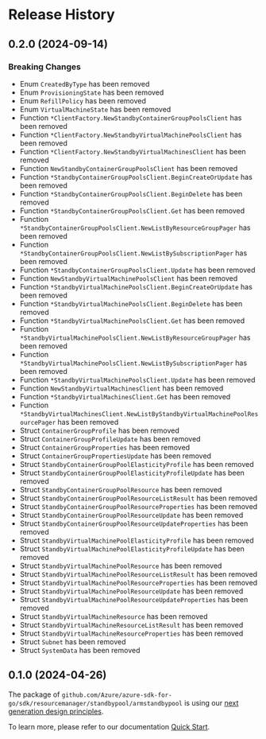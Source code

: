 # Release History

## 0.2.0 (2024-09-14)
### Breaking Changes

- Enum `CreatedByType` has been removed
- Enum `ProvisioningState` has been removed
- Enum `RefillPolicy` has been removed
- Enum `VirtualMachineState` has been removed
- Function `*ClientFactory.NewStandbyContainerGroupPoolsClient` has been removed
- Function `*ClientFactory.NewStandbyVirtualMachinePoolsClient` has been removed
- Function `*ClientFactory.NewStandbyVirtualMachinesClient` has been removed
- Function `NewStandbyContainerGroupPoolsClient` has been removed
- Function `*StandbyContainerGroupPoolsClient.BeginCreateOrUpdate` has been removed
- Function `*StandbyContainerGroupPoolsClient.BeginDelete` has been removed
- Function `*StandbyContainerGroupPoolsClient.Get` has been removed
- Function `*StandbyContainerGroupPoolsClient.NewListByResourceGroupPager` has been removed
- Function `*StandbyContainerGroupPoolsClient.NewListBySubscriptionPager` has been removed
- Function `*StandbyContainerGroupPoolsClient.Update` has been removed
- Function `NewStandbyVirtualMachinePoolsClient` has been removed
- Function `*StandbyVirtualMachinePoolsClient.BeginCreateOrUpdate` has been removed
- Function `*StandbyVirtualMachinePoolsClient.BeginDelete` has been removed
- Function `*StandbyVirtualMachinePoolsClient.Get` has been removed
- Function `*StandbyVirtualMachinePoolsClient.NewListByResourceGroupPager` has been removed
- Function `*StandbyVirtualMachinePoolsClient.NewListBySubscriptionPager` has been removed
- Function `*StandbyVirtualMachinePoolsClient.Update` has been removed
- Function `NewStandbyVirtualMachinesClient` has been removed
- Function `*StandbyVirtualMachinesClient.Get` has been removed
- Function `*StandbyVirtualMachinesClient.NewListByStandbyVirtualMachinePoolResourcePager` has been removed
- Struct `ContainerGroupProfile` has been removed
- Struct `ContainerGroupProfileUpdate` has been removed
- Struct `ContainerGroupProperties` has been removed
- Struct `ContainerGroupPropertiesUpdate` has been removed
- Struct `StandbyContainerGroupPoolElasticityProfile` has been removed
- Struct `StandbyContainerGroupPoolElasticityProfileUpdate` has been removed
- Struct `StandbyContainerGroupPoolResource` has been removed
- Struct `StandbyContainerGroupPoolResourceListResult` has been removed
- Struct `StandbyContainerGroupPoolResourceProperties` has been removed
- Struct `StandbyContainerGroupPoolResourceUpdate` has been removed
- Struct `StandbyContainerGroupPoolResourceUpdateProperties` has been removed
- Struct `StandbyVirtualMachinePoolElasticityProfile` has been removed
- Struct `StandbyVirtualMachinePoolElasticityProfileUpdate` has been removed
- Struct `StandbyVirtualMachinePoolResource` has been removed
- Struct `StandbyVirtualMachinePoolResourceListResult` has been removed
- Struct `StandbyVirtualMachinePoolResourceProperties` has been removed
- Struct `StandbyVirtualMachinePoolResourceUpdate` has been removed
- Struct `StandbyVirtualMachinePoolResourceUpdateProperties` has been removed
- Struct `StandbyVirtualMachineResource` has been removed
- Struct `StandbyVirtualMachineResourceListResult` has been removed
- Struct `StandbyVirtualMachineResourceProperties` has been removed
- Struct `Subnet` has been removed
- Struct `SystemData` has been removed


## 0.1.0 (2024-04-26)

The package of `github.com/Azure/azure-sdk-for-go/sdk/resourcemanager/standbypool/armstandbypool` is using our [next generation design principles](https://azure.github.io/azure-sdk/general_introduction.html).

To learn more, please refer to our documentation [Quick Start](https://aka.ms/azsdk/go/mgmt).